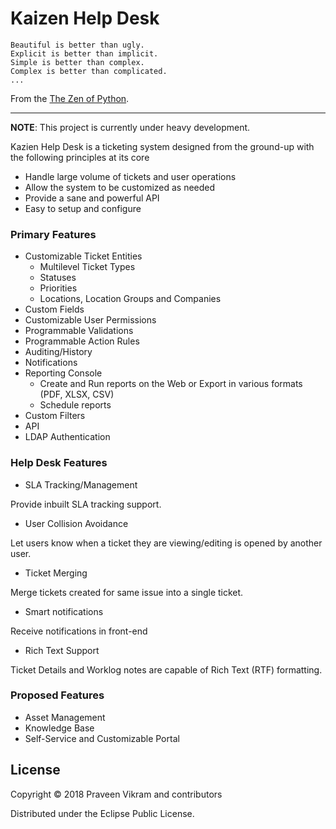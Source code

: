 # Kaizen Help Desk

```
Beautiful is better than ugly.
Explicit is better than implicit.
Simple is better than complex.
Complex is better than complicated.
...
```
From the [The Zen of Python](https://www.python.org/dev/peps/pep-0020/).

---

**NOTE**: This project is currently under heavy development. 

Kazien Help Desk is a ticketing system designed from the ground-up with the following principles at its core
* Handle large volume of tickets and user operations
* Allow the system to be customized as needed
* Provide a sane and powerful API
* Easy to setup and configure

### Primary Features

* Customizable Ticket Entities 
  * Multilevel Ticket Types
  * Statuses
  * Priorities
  * Locations, Location Groups and Companies
* Custom Fields
* Customizable User Permissions
* Programmable Validations
* Programmable Action Rules
* Auditing/History
* Notifications
* Reporting Console
  * Create and Run reports on the Web or Export in various formats (PDF, XLSX, CSV)
  * Schedule reports
* Custom Filters
* API
* LDAP Authentication

### Help Desk Features

* SLA Tracking/Management

Provide inbuilt SLA tracking support.

* User Collision Avoidance

Let users know when a ticket they are viewing/editing is opened by another user.

* Ticket Merging

Merge tickets created for same issue into a single ticket.

* Smart notifications

Receive notifications in front-end 

* Rich Text Support

Ticket Details and Worklog notes are capable of Rich Text (RTF) formatting.

### Proposed Features

* Asset Management
* Knowledge Base
* Self-Service and Customizable Portal

## License

Copyright © 2018 Praveen Vikram and contributors

Distributed under the Eclipse Public License.

